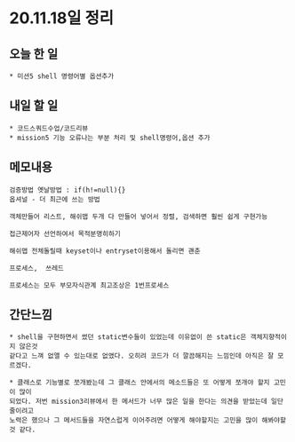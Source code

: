 # 20.11.18일 정리

## 오늘 한 일    
    * 미션5 shell 명령어별 옵션추가   
    
    
## 내일 할 일
    * 코드스쿼드수업/코드리뷰
    * mission5 기능 오류나는 부분 처리 및 shell명령어,옵션 추가

## 메모내용   
    검증방법 옛날방법 : if(h!=null){}
    옵셔널 - 더 최근에 쓰는 방법
    
    객체만들어 리스트, 해쉬맵 두개 다 만들어 넣어서 정렬, 검색하면 훨씬 쉽게 구현가능
    
    접근제어자 선언하여서 목적분명히하기
    
    해쉬맵 전체돌릴때 keyset이나 entryset이용해서 돌리면 괜춘
    
    프로세스,  쓰레드 
    
    프로세스는 모두 부모자식관계 최고조상은 1번프로세스


 
 ## 간단느낌   
 
    * shell을 구현하면서 썼던 static변수들이 있었는데 이유없이 쓴 static은 객체지향적이지 않은것
    같다고 느껴 없앨 수 있는대로 없앴다. 오히려 코드가 더 깔끔해지는 느낌인데 아직은 잘 모르겠다.
    
    * 클래스로 기능별로 쪼개봤는데 그 클래스 안에서의 메소드들은 또 어떻게 쪼개야 할지 고민이 많이
    되었다. 저번 mission3리뷰에서 한 메서드가 너무 많은 일을 한다는 의견을 받았는데 일단 줄이려고
    노력은 했으나 그 메서드들을 자연스럽게 이어주려면 어떻게 해야할지는 고민을 많이 해봐야할 것 같다.
    
    